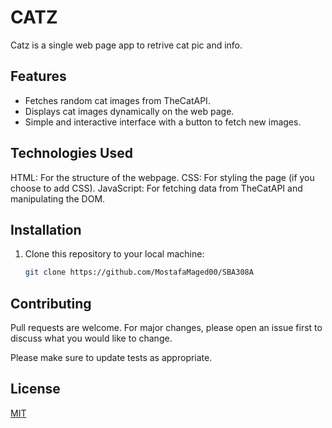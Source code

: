 # CATZ

Catz is a single web page app to retrive cat pic and info.

## Features

- Fetches random cat images from TheCatAPI.
- Displays cat images dynamically on the web page.
- Simple and interactive interface with a button to fetch new images.

## Technologies Used

HTML: For the structure of the webpage.
CSS: For styling the page (if you choose to add CSS).
JavaScript: For fetching data from TheCatAPI and manipulating the DOM.

## Installation

1. Clone this repository to your local machine:

   ```bash
   git clone https://github.com/MostafaMaged00/SBA308A
   ```

## Contributing

Pull requests are welcome. For major changes, please open an issue first
to discuss what you would like to change.

Please make sure to update tests as appropriate.

## License

[MIT](https://choosealicense.com/licenses/mit/)
